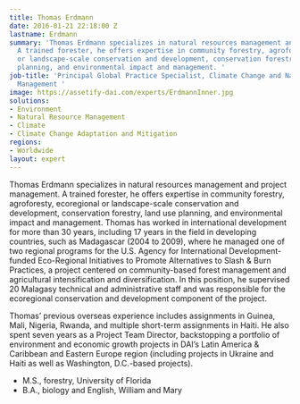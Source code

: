 ```yaml
---
title: Thomas Erdmann
date: 2016-01-21 22:18:00 Z
lastname: Erdmann
summary: 'Thomas Erdmann specializes in natural resources management and project management.
  A trained forester, he offers expertise in community forestry, agroforesty, ecoregional
  or landscape-scale conservation and development, conservation forestry, land use
  planning, and environmental impact and management. '
job-title: 'Principal Global Practice Specialist, Climate Change and Natural Resources
  Management '
image: https://assetify-dai.com/experts/ErdmannInner.jpg
solutions:
- Environment
- Natural Resource Management
- Climate
- Climate Change Adaptation and Mitigation
regions:
- Worldwide
layout: expert
---
```


Thomas Erdmann specializes in natural resources management and project management. A trained forester, he offers expertise in community forestry, agroforesty, ecoregional or landscape-scale conservation and development, conservation forestry, land use planning, and environmental impact and management. Thomas has worked in international development for more than 30 years, including 17 years in the field in developing countries, such as Madagascar (2004 to 2009), where he managed one of two regional programs for the U.S. Agency for International Development-funded Eco-Regional Initiatives to Promote Alternatives to Slash & Burn Practices, a project centered on community-based forest management and agricultural intensification and diversification. In this position, he supervised 20 Malagasy technical and administrative staff and was responsible for the ecoregional conservation and development component of the project. 

Thomas’ previous overseas experience includes assignments in Guinea, Mali, Nigeria, Rwanda, and multiple short-term assignments in Haiti. He also spent seven years as a Project Team Director, backstopping a portfolio of environment and economic growth projects in DAI’s Latin America & Caribbean and Eastern Europe region (including projects in Ukraine and Haiti as well as Washington, D.C.-based projects).

* M.S., forestry, University of Florida
* B.A., biology and English, William and Mary 